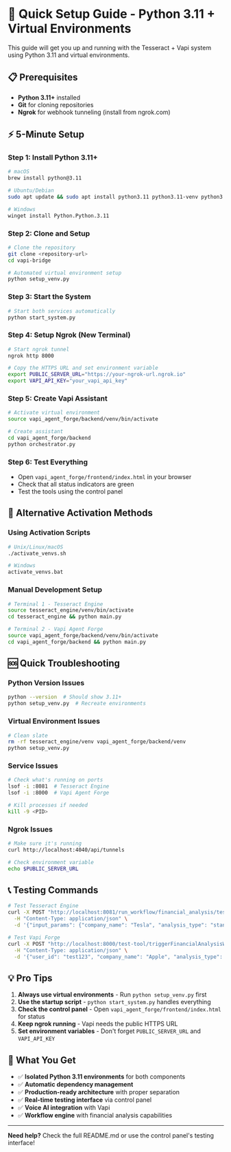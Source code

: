 # 🚀 Quick Setup Guide - Python 3.11 + Virtual Environments

This guide will get you up and running with the Tesseract + Vapi system using Python 3.11 and virtual environments.

## 📋 Prerequisites

- **Python 3.11+** installed
- **Git** for cloning repositories
- **Ngrok** for webhook tunneling (install from ngrok.com)

## ⚡ 5-Minute Setup

### Step 1: Install Python 3.11+

```bash
# macOS
brew install python@3.11

# Ubuntu/Debian  
sudo apt update && sudo apt install python3.11 python3.11-venv python3.11-dev

# Windows
winget install Python.Python.3.11
```

### Step 2: Clone and Setup

```bash
# Clone the repository
git clone <repository-url>
cd vapi-bridge

# Automated virtual environment setup
python setup_venv.py
```

### Step 3: Start the System

```bash
# Start both services automatically
python start_system.py
```

### Step 4: Setup Ngrok (New Terminal)

```bash
# Start ngrok tunnel
ngrok http 8000

# Copy the HTTPS URL and set environment variable
export PUBLIC_SERVER_URL="https://your-ngrok-url.ngrok.io"
export VAPI_API_KEY="your_vapi_api_key"
```

### Step 5: Create Vapi Assistant

```bash
# Activate virtual environment
source vapi_agent_forge/backend/venv/bin/activate

# Create assistant
cd vapi_agent_forge/backend
python orchestrator.py
```

### Step 6: Test Everything

- Open `vapi_agent_forge/frontend/index.html` in your browser
- Check that all status indicators are green
- Test the tools using the control panel

## 🔄 Alternative Activation Methods

### Using Activation Scripts

```bash
# Unix/Linux/macOS
./activate_venvs.sh

# Windows
activate_venvs.bat
```

### Manual Development Setup

```bash
# Terminal 1 - Tesseract Engine
source tesseract_engine/venv/bin/activate
cd tesseract_engine && python main.py

# Terminal 2 - Vapi Agent Forge  
source vapi_agent_forge/backend/venv/bin/activate
cd vapi_agent_forge/backend && python main.py
```

## 🆘 Quick Troubleshooting

### Python Version Issues
```bash
python --version  # Should show 3.11+
python setup_venv.py  # Recreate environments
```

### Virtual Environment Issues
```bash
# Clean slate
rm -rf tesseract_engine/venv vapi_agent_forge/backend/venv
python setup_venv.py
```

### Service Issues
```bash
# Check what's running on ports
lsof -i :8081  # Tesseract Engine
lsof -i :8000  # Vapi Agent Forge

# Kill processes if needed
kill -9 <PID>
```

### Ngrok Issues
```bash
# Make sure it's running
curl http://localhost:4040/api/tunnels

# Check environment variable
echo $PUBLIC_SERVER_URL
```

## 📞 Testing Commands

```bash
# Test Tesseract Engine
curl -X POST "http://localhost:8081/run_workflow/financial_analysis/test123" \
  -H "Content-Type: application/json" \
  -d '{"input_params": {"company_name": "Tesla", "analysis_type": "standard_review"}}'

# Test Vapi Forge
curl -X POST "http://localhost:8000/test-tool/triggerFinancialAnalysisWorkflow" \
  -H "Content-Type: application/json" \
  -d '{"user_id": "test123", "company_name": "Apple", "analysis_type": "credit_risk"}'
```

## 💡 Pro Tips

1. **Always use virtual environments** - Run `python setup_venv.py` first
2. **Use the startup script** - `python start_system.py` handles everything
3. **Check the control panel** - Open `vapi_agent_forge/frontend/index.html` for status
4. **Keep ngrok running** - Vapi needs the public HTTPS URL
5. **Set environment variables** - Don't forget `PUBLIC_SERVER_URL` and `VAPI_API_KEY`

## 🎯 What You Get

- ✅ **Isolated Python 3.11 environments** for both components
- ✅ **Automatic dependency management** 
- ✅ **Production-ready architecture** with proper separation
- ✅ **Real-time testing interface** via control panel
- ✅ **Voice AI integration** with Vapi
- ✅ **Workflow engine** with financial analysis capabilities

---

**Need help?** Check the full README.md or use the control panel's testing interface! 